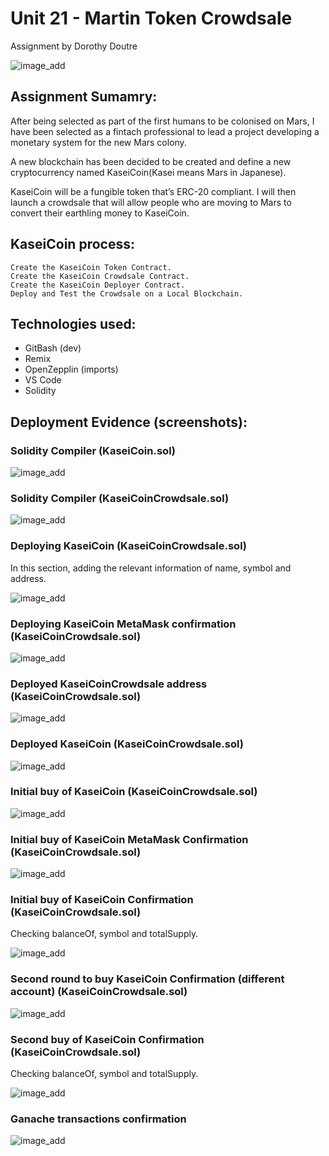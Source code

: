 # Unit 21 - Martin Token Crowdsale

Assignment by Dorothy Doutre

![image_add](https://github.com/Dottie-Doutre/Unit-21_Dottie-Doutre/blob/main/Images/application-image.png?raw=true)

## Assignment Sumamry:

After being selected as part of the first humans to be colonised on Mars, I have been selected as a fintach professional to lead a project developing a monetary system for the new Mars colony. 

A new blockchain has been decided to be created and define a new cryptocurrency named KaseiCoin(Kasei means Mars in Japanese).

KaseiCoin will be a fungible token that’s ERC-20 compliant. I will then launch a crowdsale that will allow people who are moving to Mars to convert their earthling money to KaseiCoin.

## KaseiCoin process:

```
Create the KaseiCoin Token Contract.
Create the KaseiCoin Crowdsale Contract.
Create the KaseiCoin Deployer Contract.
Deploy and Test the Crowdsale on a Local Blockchain.
```

## Technologies used:

- GitBash (dev)
- Remix
- OpenZepplin (imports)
- VS Code
- Solidity

## Deployment Evidence (screenshots):

### Solidity Compiler (KaseiCoin.sol)

![image_add](https://github.com/Dottie-Doutre/Unit-21_Dottie-Doutre/blob/main/Images/KCoin1.PNG?raw=true)

### Solidity Compiler (KaseiCoinCrowdsale.sol)

![image_add](https://github.com/Dottie-Doutre/Unit-21_Dottie-Doutre/blob/main/Images/KCoin2.PNG?raw=true)

### Deploying KaseiCoin (KaseiCoinCrowdsale.sol)

In this section, adding the relevant information of name, symbol and address.

![image_add](https://github.com/Dottie-Doutre/Unit-21_Dottie-Doutre/blob/main/Images/KCoin3.PNG?raw=true)

### Deploying KaseiCoin MetaMask confirmation (KaseiCoinCrowdsale.sol)

![image_add](https://github.com/Dottie-Doutre/Unit-21_Dottie-Doutre/blob/main/Images/KCoin4.PNG?raw=true)

### Deployed KaseiCoinCrowdsale address (KaseiCoinCrowdsale.sol)

![image_add](https://github.com/Dottie-Doutre/Unit-21_Dottie-Doutre/blob/main/Images/KCoin5.PNG?raw=true)

### Deployed KaseiCoin (KaseiCoinCrowdsale.sol)

![image_add](https://github.com/Dottie-Doutre/Unit-21_Dottie-Doutre/blob/main/Images/KCoin6.PNG?raw=true)

### Initial buy of KaseiCoin (KaseiCoinCrowdsale.sol)

![image_add](https://github.com/Dottie-Doutre/Unit-21_Dottie-Doutre/blob/main/Images/KCoin7.PNG?raw=true)

### Initial buy of KaseiCoin MetaMask Confirmation (KaseiCoinCrowdsale.sol)

![image_add](https://github.com/Dottie-Doutre/Unit-21_Dottie-Doutre/blob/main/Images/KCoin8.PNG?raw=true)

### Initial buy of KaseiCoin Confirmation (KaseiCoinCrowdsale.sol)

Checking balanceOf, symbol and totalSupply.

![image_add](https://github.com/Dottie-Doutre/Unit-21_Dottie-Doutre/blob/main/Images/KCoin9.PNG?raw=true)

### Second round to buy KaseiCoin Confirmation (different account) (KaseiCoinCrowdsale.sol)

![image_add](https://github.com/Dottie-Doutre/Unit-21_Dottie-Doutre/blob/main/Images/KCoin10.PNG?raw=true)

### Second buy of KaseiCoin Confirmation (KaseiCoinCrowdsale.sol)

Checking balanceOf, symbol and totalSupply.

![image_add](https://github.com/Dottie-Doutre/Unit-21_Dottie-Doutre/blob/main/Images/KCoin11.PNG?raw=true)

### Ganache transactions confirmation

![image_add](https://github.com/Dottie-Doutre/Unit-21_Dottie-Doutre/blob/main/Images/KCoin12.PNG?raw=true)

